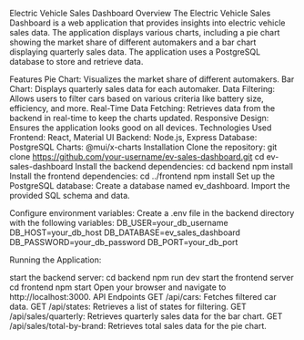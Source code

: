 Electric Vehicle Sales Dashboard
Overview
The Electric Vehicle Sales Dashboard is a web application that provides insights into electric vehicle sales data. The application displays various charts, including a pie chart showing the market share of different automakers and a bar chart displaying quarterly sales data. The application uses a PostgreSQL database to store and retrieve data.

Features
Pie Chart: Visualizes the market share of different automakers.
Bar Chart: Displays quarterly sales data for each automaker.
Data Filtering: Allows users to filter cars based on various criteria like battery size, efficiency, and more.
Real-Time Data Fetching: Retrieves data from the backend in real-time to keep the charts updated.
Responsive Design: Ensures the application looks good on all devices.
Technologies Used
Frontend: React, Material UI
Backend: Node.js, Express
Database: PostgreSQL
Charts: @mui/x-charts
Installation
Clone the repository:
git clone https://github.com/your-username/ev-sales-dashboard.git
cd ev-sales-dashboard
Install the backend dependencies: cd backend npm install
Install the frontend dependencies: cd ../frontend npm install
Set up the PostgreSQL database:
Create a database named ev_dashboard. Import the provided SQL schema and data.

Configure environment variables:
Create a .env file in the backend directory with the following variables: DB_USER=your_db_username DB_HOST=your_db_host DB_DATABASE=ev_sales_dashboard DB_PASSWORD=your_db_password DB_PORT=your_db_port

Running the Application:

start the backend server: cd backend npm run dev
start the frontend server cd frontend npm start Open your browser and navigate to http://localhost:3000.
API Endpoints GET /api/cars: Fetches filtered car data. GET /api/states: Retrieves a list of states for filtering. GET /api/sales/quarterly: Retrieves quarterly sales data for the bar chart. GET /api/sales/total-by-brand: Retrieves total sales data for the pie chart.
